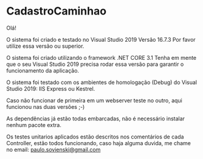# CadastroCaminhao

Olá!

O sistema foi criado e testado no Visual Studio 2019 Versão 16.7.3
Por favor utilize essa versão ou superior.

O sistema foi criado utilizando o framework .NET CORE 3.1
Tenha em mente que o seu Visual Studio 2019 precisa rodar essa versão para garantir o funcionamento da aplicação.

O sistema foi testado com os ambientes de homologação (Debug) do Visual Studio 2019:
IIS Express ou Kestrel.

Caso não funcionar de primeira em um webserver teste no outro, aqui funcionou nas duas versões ;-) 

As dependências já estão todas embarcadas, não é necessário instalar nenhum pacote extra.

Os testes unitarios aplicados estão descritos nos comentários de cada Controller, estão todos funcionando, caso haja alguma duvida, me chame no email: paulo.sovienski@gmail.com






